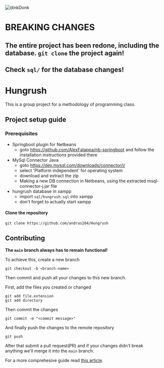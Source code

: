 ![dinkDonk](https://cdn.7tv.app/emote/611954ad501aa7dfff341cf6/4x.webp)

# BREAKING CHANGES

## The entire project has been redone, including the database. `git clone` the project again!

## Check `sql/` for the database changes!

# Hungrush

This is a group project for a methodology of programming class.

## Project setup guide

### Prerequisites

- Springboot plugin for Netbeans
	- goto https://github.com/AlexFalappa/nb-springboot and follow the installation instructions provided there
- MySql Connector Java
	- goto https://dev.mysql.com/downloads/connector/j/
	- select 'Platform independent' for operating system
	- download and extract the zip
	- Making a new DB connection in Netbeans, using the extracted msql-connector-j.jar file
- hungrush database in xampp
	- import `sql/hungrush.sql` into xampp
	- don't forget to actually start xampp

#### Clone the repository

```
git clone https://github.com/andras204/Hungrush
```

## Contributing

**The `main` branch always has to remain functional!**

To achieve this, create a new branch

```
git checkout -b <branch-name>
```

Then commit and push all your changes to this new branch.

First, add the files you created or changed

```
git add file.extension
git add directory
```

Then commit the changes

```
git commit -m "<commit message>"
```

And finally push the changes to the remote repository

```
git push
```

After that submit a pull request(PR) and if your changes didn't break anything we'll merge it into the `main` branch.

For a more comprehesive guide read [this article](https://medium.com/@jonathanmines/the-ultimate-github-collaboration-guide-df816e98fb67).

